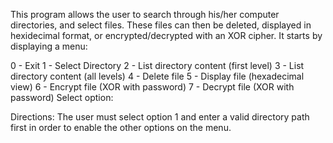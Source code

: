 
This program allows the user to search through his/her computer directories, and select files. These files can then be deleted, 
displayed in hexidecimal format, or encrypted/decrypted with an XOR cipher. It starts by displaying a menu: 

0 - Exit
1 - Select Directory
2 - List directory content (first level)
3 - List directory content (all levels)
4 - Delete file
5 - Display file (hexadecimal view)
6 - Encrypt file (XOR with password)
7 - Decrypt file (XOR with password)
Select option:


Directions: The user must select option 1 and enter a valid directory path first in order to enable the other options on the menu.
